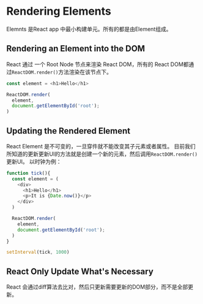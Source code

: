 # Rendering Elements
Elemnts 是React app 中最小构建单元。所有的都是由Element组成。

## Rendering an Element into the DOM
React 通过 一个 Root Node 节点来渲染 React DOM，所有的 React DOM都通过`ReactDOM.render()`方法渲染在该节点下。

```javascript
const element = <h1>Hello</h1>

ReactDOM.render(
  element,
  document.getElementById('root');
)
```

## Updating the Rendered Element
React Element 是不可变的，一旦穿件就不能改变其子元素或者属性。
目前我们所知道的更新更新UI的方法就是创建一个新的元素，然后调用`ReactDOM.render()`更新UI。
以时钟为例：
```javascript
function tick(){
  const element = (
    <div>
      <h1>Hello</h1>
      <p>It is {Date.now()}</p>
    </div>
  )

  ReactDOM.render(
    element,
    document.getElementById('root');
  )
}

setInterval(tick, 1000)

```

## React Only Update What's Necessary
React 会通过diff算法去比对，然后只更新需要更新的DOM部分，而不是全部更新。

